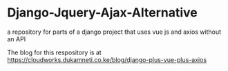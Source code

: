 # Django-Jquery-Ajax-Alternative
a repository for parts of a django project that uses vue js and axios without an API

The blog for this respository is at https://cloudworks.dukamneti.co.ke/blog/django-plus-vue-plus-axios
